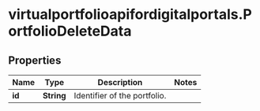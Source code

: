 # virtualportfolioapifordigitalportals.PortfolioDeleteData

## Properties

Name | Type | Description | Notes
------------ | ------------- | ------------- | -------------
**id** | **String** | Identifier of the portfolio. | 


